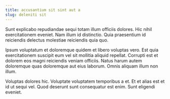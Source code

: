 ```yaml
---
title: accusantium sit sint aut a
slug: deleniti sit
---
```


Sunt explicabo repudiandae sequi totam illum officiis dolores. Hic nihil exercitationem eveniet. Nam illum id distinctio. Quia praesentium id reiciendis delectus molestiae reiciendis quia quo.

Ipsum voluptatum et doloremque quidem et libero voluptas vero. Est quia exercitationem suscipit eum vel sit mollitia aliquid repellat. Corrupti est et dolorem eos magni reiciendis veniam officiis. Natus harum autem doloremque quas doloremque aut eius laborum. Omnis aliquam illum non illum.

Voluptas dolores hic. Voluptate voluptatem temporibus a et. Et et alias est et id ut sequi vel. Quod deserunt sunt consequatur est enim. Sunt eligendi eveniet.
